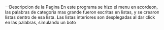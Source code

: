 --Descripcion de la Pagina
En este programa se hizo el menu en acordeon, las palabras de categoria mas grande fueron escritas en listas, y se crearon listas dentro de esa lista. 
 Las listas interiores son desplegadas al dar click en las palabras, simulando un boto

